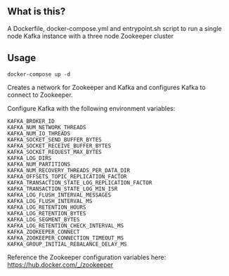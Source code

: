## What is this?

A Dockerfile, docker-compose.yml and entrypoint.sh script to run a single node Kafka instance with a three node Zookeeper cluster

## Usage

`docker-compose up -d`

Creates a network for Zookeeper and Kafka and configures Kafka to connect to Zookeeper. 

Configure Kafka with the following environment variables:

```
KAFKA_BROKER_ID
KAFKA_NUM_NETWORK_THREADS
KAFKA_NUM_IO_THREADS
KAFKA_SOCKET_SEND_BUFFER_BYTES
KAFKA_SOCKET_RECEIVE_BUFFER_BYTES
KAFKA_SOCKET_REQUEST_MAX_BYTES
KAFKA_LOG_DIRS
KAFKA_NUM_PARTITIONS
KAFKA_NUM_RECOVERY_THREADS_PER_DATA_DIR
KAFKA_OFFSETS_TOPIC_REPLICATION_FACTOR
KAFKA_TRANSACTION_STATE_LOG_REPLICATION_FACTOR
KAFKA_TRANSACTION_STATE_LOG_MIN_ISR
KAFKA_LOG_FLUSH_INTERVAL_MESSAGES
KAFKA_LOG_FLUSH_INTERVAL_MS
KAFKA_LOG_RETENTION_HOURS
KAFKA_LOG_RETENTION_BYTES
KAFKA_LOG_SEGMENT_BYTES
KAFKA_LOG_RETENTION_CHECK_INTERVAL_MS
KAFKA_ZOOKEEPER_CONNECT
KAFKA_ZOOKEEPER_CONNECTION_TIMEOUT_MS
KAFKA_GROUP_INITIAL_REBALANCE_DELAY_MS
```

Reference the Zookeeper configuration variables here: https://hub.docker.com/_/zookeeper